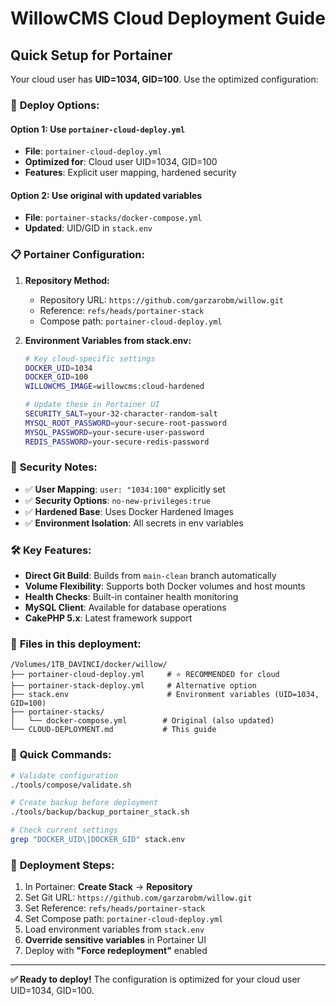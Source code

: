 # WillowCMS Cloud Deployment Guide

## Quick Setup for Portainer

Your cloud user has **UID=1034, GID=100**. Use the optimized configuration:

### 🚀 **Deploy Options:**

#### Option 1: Use `portainer-cloud-deploy.yml`
- **File**: `portainer-cloud-deploy.yml` 
- **Optimized for**: Cloud user UID=1034, GID=100
- **Features**: Explicit user mapping, hardened security

#### Option 2: Use original with updated variables
- **File**: `portainer-stacks/docker-compose.yml`
- **Updated**: UID/GID in `stack.env` 

### 📋 **Portainer Configuration:**

1. **Repository Method:**
   - Repository URL: `https://github.com/garzarobm/willow.git`
   - Reference: `refs/heads/portainer-stack`
   - Compose path: `portainer-cloud-deploy.yml`

2. **Environment Variables from stack.env:**
   ```bash
   # Key cloud-specific settings
   DOCKER_UID=1034
   DOCKER_GID=100
   WILLOWCMS_IMAGE=willowcms:cloud-hardened
   
   # Update these in Portainer UI
   SECURITY_SALT=your-32-character-random-salt
   MYSQL_ROOT_PASSWORD=your-secure-root-password
   MYSQL_PASSWORD=your-secure-user-password
   REDIS_PASSWORD=your-secure-redis-password
   ```

### 🔐 **Security Notes:**

- ✅ **User Mapping**: `user: "1034:100"` explicitly set
- ✅ **Security Options**: `no-new-privileges:true`
- ✅ **Hardened Base**: Uses Docker Hardened Images
- ✅ **Environment Isolation**: All secrets in env variables

### 🛠️ **Key Features:**

- **Direct Git Build**: Builds from `main-clean` branch automatically
- **Volume Flexibility**: Supports both Docker volumes and host mounts
- **Health Checks**: Built-in container health monitoring
- **MySQL Client**: Available for database operations
- **CakePHP 5.x**: Latest framework support

### 📁 **Files in this deployment:**

```
/Volumes/1TB_DAVINCI/docker/willow/
├── portainer-cloud-deploy.yml     # ⭐ RECOMMENDED for cloud
├── portainer-stack-deploy.yml     # Alternative option
├── stack.env                      # Environment variables (UID=1034, GID=100)
├── portainer-stacks/
│   └── docker-compose.yml        # Original (also updated)
└── CLOUD-DEPLOYMENT.md           # This guide
```

### 🚁 **Quick Commands:**

```bash
# Validate configuration
./tools/compose/validate.sh

# Create backup before deployment
./tools/backup/backup_portainer_stack.sh

# Check current settings
grep "DOCKER_UID\|DOCKER_GID" stack.env
```

### 🎯 **Deployment Steps:**

1. In Portainer: **Create Stack** → **Repository**
2. Set Git URL: `https://github.com/garzarobm/willow.git`
3. Set Reference: `refs/heads/portainer-stack` 
4. Set Compose path: `portainer-cloud-deploy.yml`
5. Load environment variables from `stack.env`
6. **Override sensitive variables** in Portainer UI
7. Deploy with **"Force redeployment"** enabled

---

**✅ Ready to deploy!** The configuration is optimized for your cloud user UID=1034, GID=100.